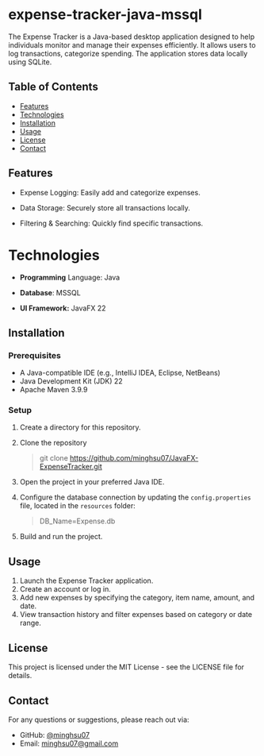 # expense-tracker-java-mssql


The Expense Tracker is a Java-based desktop application designed to help individuals monitor and manage their expenses efficiently. It allows users to log transactions, categorize spending. The application stores data locally using SQLite.

## Table of Contents
- [Features](#features)
- [Technologies](#technologies)
- [Installation](#installation)
- [Usage](#usage)
- [License](#license)
- [Contact](#contact)


## Features

- Expense Logging: Easily add and categorize expenses.

- Data Storage: Securely store all transactions locally.

- Filtering & Searching: Quickly find specific transactions.

# Technologies

- **Programming** Language: Java

- **Database**: MSSQL

- **UI Framework:** JavaFX 22

## Installation
### Prerequisites
- A Java-compatible IDE (e.g., IntelliJ IDEA, Eclipse, NetBeans)
- Java Development Kit (JDK) 22
- Apache Maven 3.9.9

### Setup
1. Create a directory for this repository.

2. Clone the repository
   > git clone https://github.com/minghsu07/JavaFX-ExpenseTracker.git

3. Open the project in your preferred Java IDE.

4. Configure the database connection by updating the `config.properties` file, located in the `resources` folder:
   > DB_Name=Expense.db

5. Build and run the project.


## Usage

1. Launch the Expense Tracker application.
2. Create an account or log in.
3. Add new expenses by specifying the category, item name, amount, and date.
4. View transaction history and filter expenses based on category or date range.

## License

This project is licensed under the MIT License - see the LICENSE file for details.

## Contact

For any questions or suggestions, please reach out via:
- GitHub: [@minghsu07](https://github.com/minghsu07)
- Email: minghsu07@gmail.com

